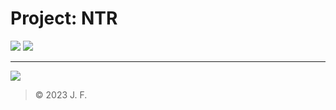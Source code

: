 # Project: NTR

[![](https://img.shields.io/badge/123云盘-PJNTR项目资料-000000.svg?style=for-the-badge&logo=icloud&logoColor=white&labelColor=597dfc&color=E0E7FF)](https://beixinti.github.io/pjntr/docs/netdisk.html)
[![](https://img.shields.io/badge/Notion-项目仪表盘-000000.svg?style=for-the-badge&logo=notion&logoColor=white&labelColor=37352F&color=F7F7F5)](https://beixinti.github.io/pjntr/docs/dashboard.html)

---

[![](https://img.shields.io/badge/腾讯文档-十中经开计算机工程社团第二十二届江西省活动项目看板-597dfc.svg?style=for-the-badge&logo=microsoftexcel&logoColor=white&labelColor=2196F3&color=BBDEFB)](https://beixinti.github.io/pjntr/docs/kanban.html)

> © 2023 J. F.
